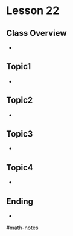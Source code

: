 # Lesson 22
## Class Overview
- 

## Topic1
- 

## Topic2
- 

## Topic3
- 

## Topic4
- 

## Ending
- 

#math-notes
